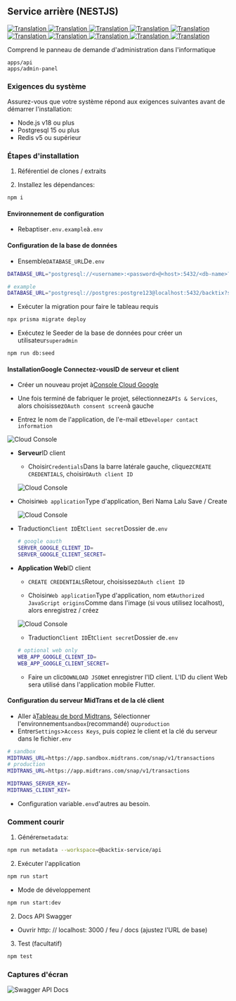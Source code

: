 ## Service arrière (NESTJS)

<a href="./api-service.md">
  <img alt="Translation" src="https://img.shields.io/badge/Bahasa_Indonesia-blue?style=for-the-badge&logo=googletranslate&logoColor=blue&labelColor=white">
</a>
<a href="./api-service.en.md">
  <img alt="Translation" src="https://img.shields.io/badge/English-blue?style=for-the-badge&logo=googletranslate&logoColor=blue&labelColor=white">
</a>
<a href="./api-service.zh-CN.md">
  <img alt="Translation" src="https://img.shields.io/badge/简体中文-blue?style=for-the-badge&logo=googletranslate&logoColor=blue&labelColor=white">
</a>
<a href="./api-service.ja.md">
  <img alt="Translation" src="https://img.shields.io/badge/日本語-blue?style=for-the-badge&logo=googletranslate&logoColor=blue&labelColor=white">
</a>
<a href="./api-service.ar.md">
  <img alt="Translation" src="https://img.shields.io/badge/Arabic_عربي-blue?style=for-the-badge&logo=googletranslate&logoColor=blue&labelColor=white">
</a>
<a href="./api-service.pt.md">
  <img alt="Translation" src="https://img.shields.io/badge/Português-blue?style=for-the-badge&logo=googletranslate&logoColor=blue&labelColor=white">
</a>
<a href="./api-service.es.md">
  <img alt="Translation" src="https://img.shields.io/badge/Español-blue?style=for-the-badge&logo=googletranslate&logoColor=blue&labelColor=white">
</a>
<a href="./api-service.fr.md">
  <img alt="Translation" src="https://img.shields.io/badge/Français-blue?style=for-the-badge&logo=googletranslate&logoColor=blue&labelColor=white">
</a>
<a href="./api-service.vi.md">
  <img alt="Translation" src="https://img.shields.io/badge/Tiếng_Việt-blue?style=for-the-badge&logo=googletranslate&logoColor=blue&labelColor=white">
</a>
<a href="./api-service.hi.md">
  <img alt="Translation" src="https://img.shields.io/badge/Hindi_हिंदी-blue?style=for-the-badge&logo=googletranslate&logoColor=blue&labelColor=white">
</a>

Comprend le panneau de demande d'administration dans l'informatique

    apps/api
    apps/admin-panel

### Exigences du système

Assurez-vous que votre système répond aux exigences suivantes avant de démarrer l'installation:

-   Node.js v18 ou plus
-   Postgresql 15 ou plus
-   Redis v5 ou supérieur

### Étapes d'installation

1.  Référentiel de clones / extraits

2.  Installez les dépendances:

```bash
npm i
```

#### Environnement de configuration

-   Rebaptiser`.env.example`à`.env`

#### Configuration de la base de données

-   Ensemble`DATABASE_URL`De`.env`

```sh
DATABASE_URL="postgresql://<username>:<password>@<host>:5432/<db-name>?schema=public"

# example
DATABASE_URL="postgresql://postgres:postgre123@localhost:5432/backtix?schema=public"
```

-   Exécuter la migration pour faire le tableau requis

```bash
npx prisma migrate deploy
```

-   Exécutez le Seeder de la base de données pour créer un utilisateur`superadmin`

```bash
npm run db:seed
```

#### Installation**Google Connectez-vous**ID de serveur et client

-   Créer un nouveau projet à[Console Cloud Google](https://console.cloud.google.com/projectcreate)

-   Une fois terminé de fabriquer le projet, sélectionnez`APIs & Services`, alors choisissez`OAuth consent screen`à gauche

-   Entrez le nom de l'application, de l'e-mail et`Developer contact information`

![Cloud Console](/assets/Screenshot_1.png)

-   **Serveur**ID client

    -   Choisir`Credentials`Dans la barre latérale gauche, cliquez`CREATE CREDENTIALS`, choisir`OAuth client ID`

    ![Cloud Console](/assets/Screenshot_2.png)


-   Choisir`Web application`Type d'application, Beri Nama Lalu Save / Create

    ![Cloud Console](/assets/Screenshot_3.png)

-   Traduction`Client ID`Et`Client secret`Dossier de`.env`

    ```sh
    # google oauth
    SERVER_GOOGLE_CLIENT_ID=
    SERVER_GOOGLE_CLIENT_SECRET=
    ```

-   **Application Web**ID client

    -   `CREATE CREDENTIALS`Retour, choisissez`OAuth client ID`

    -   Choisir`Web application`Type d'application, nom et`Authorized JavaScript origins`Comme dans l'image (si vous utilisez localhost), alors enregistrez / créez

    ![Cloud Console](/assets/Screenshot_4.png)

    -   Traduction`Client ID`Et`Client secret`Dossier de`.env`

    ```sh
    # optional web only
    WEB_APP_GOOGLE_CLIENT_ID=
    WEB_APP_GOOGLE_CLIENT_SECRET=
    ```

    -   Faire un clic`DOWNLOAD JSON`et enregistrer l'ID client. L'ID du client Web sera utilisé dans l'application mobile Flutter.

#### Configuration du serveur MidTrans et de la clé client

-   Aller à[Tableau de bord Midtrans](https://dashboard.midtrans.com/), Sélectionner l'environnement`sandbox`(recommandé) ou`production`
-   Entrer`Settings`>`Access Keys`, puis copiez le client et la clé du serveur dans le fichier`.env`

```sh
# sandbox
MIDTRANS_URL=https://app.sandbox.midtrans.com/snap/v1/transactions
# production
MIDTRANS_URL=https://app.midtrans.com/snap/v1/transactions

MIDTRANS_SERVER_KEY=
MIDTRANS_CLIENT_KEY=
```

-   Configuration variable`.env`d'autres au besoin.

### Comment courir

1.  Générer`metadata`:

```bash
npm run metadata --workspace=@backtix-service/api
```

2.  Exécuter l'application

```bash
npm run start
```

-   Mode de développement

```bash
npm run start:dev
```

2.  Docs API Swagger

-   Ouvrir http&#x3A; // localhost: 3000 / feu / docs (ajustez l'URL de base)

3.  Test (facultatif)

```bash
npm test
```

### Captures d'écran

![Swagger API Docs](/assets/swagger.png)
